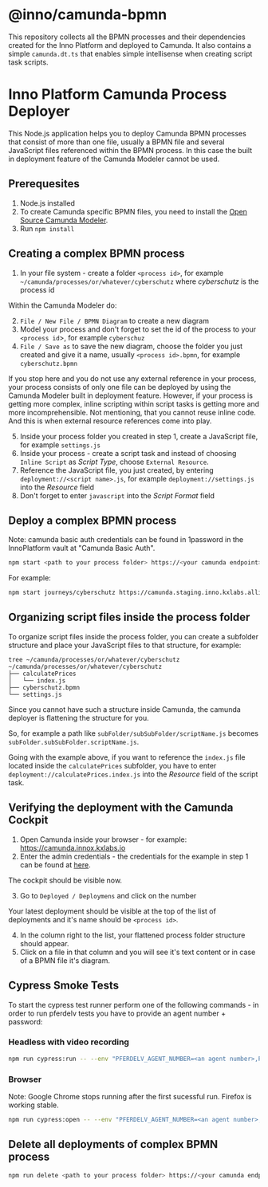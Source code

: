 # @inno/camunda-bpmn

This repository collects all the BPMN processes and their dependencies created for the Inno Platform and deployed to Camunda. It also contains a simple `camunda.dt.ts` that enables simple intellisense when creating script task scripts.

# Inno Platform Camunda Process Deployer

This Node.js application helps you to deploy Camunda BPMN processes that consist of more than one file, usually a BPMN file and several JavaScript files referenced within the BPMN process. In this case the built in deployment feature of the Camunda Modeler cannot be used.

## Prerequesites

1. Node.js installed
2. To create Camunda specific BPMN files, you need to install the [Open Source Camunda Modeler](https://camunda.com/download/modeler).
3. Run `npm install`

## Creating a complex BPMN process

1. In your file system - create a folder `<process id>`, for example `~/camunda/processes/or/whatever/cyberschutz` where _cyberschutz_ is the process id

Within the Camunda Modeler do:

2. `File / New File / BPMN Diagram` to create a new diagram
3. Model your process and don't forget to set the id of the process to your `<process id`>, for example `cyberschuz`
4. `File / Save as` to save the new diagram, choose the folder you just created and give it a name, usually `<process id>.bpmn`, for example `cyberschutz.bpmn`

If you stop here and you do not use any external reference in your process, your process consists of only one file can be deployed by using the Camunda Modeler built in deployment feature. However, if your process is getting more complex, inline scripting within script tasks is getting more and more incomprehensible. Not mentioning, that you cannot reuse inline code. And this is when external resource references come into play.

5. Inside your process folder you created in step 1, create a JavaScript file, for example `settings.js`
6. Inside your process - create a script task and instead of choosing `Inline Script` as _Script Type_, choose `External Resource`.
7. Reference the JavaScript file, you just created, by entering `deployment://<script name>.js`, for example `deployment://settings.js` into the _Resource_ field
8. Don't forget to enter `javascript` into the _Script Format_ field

## Deploy a complex BPMN process

Note: camunda basic auth credentials can be found in 1password in the InnoPlatform vault at "Camunda Basic Auth".

```bash
npm start <path to your process folder> https://<your camunda endpoint>/engine-rest <camunda basic auth username> <camunda basic auth password>
```

For example:

```bash
npm start journeys/cyberschutz https://camunda.staging.inno.kxlabs.allianz.de/engine-rest <camunda basic auth username> <camunda basic auth password>
```

## Organizing script files inside the process folder

To organize script files inside the process folder, you can create a subfolder structure and place your JavaScript files to that structure, for example:

```
tree ~/camunda/processes/or/whatever/cyberschutz
~/camunda/processes/or/whatever/cyberschutz
├── calculatePrices
│   └── index.js
├── cyberschutz.bpmn
└── settings.js
```

Since you cannot have such a structure inside Camunda, the camunda deployer is flattening the structure for you.

So, for example a path like `subFolder/subSubFolder/scriptName.js` becomes `subFolder.subSubFolder.scriptName.js`.

Going with the example above, if you want to reference the `index.js` file located inside the `calculatePrices` subfolder, you have to enter `deployment://calculatePrices.index.js` into the _Resource_ field of the script task.

## Verifying the deployment with the Camunda Cockpit

1. Open Camunda inside your browser - for example: https://camunda.innox.kxlabs.io
2. Enter the admin credentials - the credentials for the example in step 1 can be found at [here](https://start.1password.com/open/i?a=33HQLPHGMRATNIRXY35QOC2VTU&v=6cj633pwmncbplpxfoqo7fqhsa&i=3k2gbcipn5aqxciunjsh75cs6q&h=kaiserxlab.1password.com).

The cockpit should be visible now.

3. Go to `Deployed / Deploymens` and click on the number

Your latest deployment should be visible at the top of the list of deployments and it's name should be `<process id>`.

4. In the column right to the list, your flattened process folder structure should appear.
5. Click on a file in that column and you will see it's text content or in case of a BPMN file it's diagram.

## Cypress Smoke Tests

To start the cypress test runner perform one of the following commands - in order to run pferdelv tests you have to provide an agent number + password:

### Headless with video recording

```bash
npm run cypress:run -- --env "PFERDELV_AGENT_NUMBER=<an agent number>,PFERDELV_PASSWORD=<an agent password>"
```

### Browser

Note: Google Chrome stops running after the first sucessful run. Firefox is working stable.

```bash
npm run cypress:open -- --env "PFERDELV_AGENT_NUMBER=<an agent number>,PFERDELV_PASSWORD=<an agent password>"
```

## Delete all deployments of complex BPMN process

```bash
npm run delete <path to your process folder> https://<your camunda endpoint>/engine-rest <camunda basic auth username> <camunda basic auth password>
```
